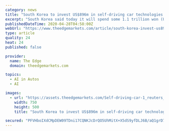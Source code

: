 ```yaml
---
category: news
title: "South Korea to invest US$896m in self-driving car technologies by 2027"
excerpt: "South Korea said today it will spend some 1.1 trillion won (US$896 million or RM3.92 billion) on developing technologies for \"high automation\" vehicles that can lead growth in the automobile market, Yonhap News Agency reported."
publishedDateTime: 2020-04-28T04:58:00Z
webUrl: "https://www.theedgemarkets.com/article/south-korea-invest-us896m-selfdriving-car-technologies-2027"
type: article
quality: 24
heat: 24
published: false

provider:
  name: The Edge
  domain: theedgemarkets.com

topics:
  - AI in Autos
  - AI

images:
  - url: "https://assets.theedgemarkets.com/Self-driving-car-1_reuters_28042020.jpg?null"
    width: 750
    height: 500
    title: "South Korea to invest US$896m in self-driving car technologies by 2027"

secured: "PFVHboIXdCMpDEW09TDni17CQNKJcDrQO5UhMitX+X5dS9yfDLJ6B/aQ1grD7S9g31GQ2N4iO/H89LbqqStMPy087PItYA21GfYDLoMJ8dcR+bn9DpWbC1A8uOML/xqkh5NndVxarqwxPW4GyW53nONrDFWILDkrA4GDkjQLNOvhuCguZcUMpzHgQ2jagI/MMAGzuaOrPavfUBNyMSZ7rQnIc98gCrd48XdwanVml1hNpWHmbU32H1S0lX50IDG6UiNqtuVH0yhu9tAyfmFrV2bSy4SkHUdK8WeKmUgAwqrLFaFab/9dK3KkTsKtqzFF0Q+WNYOEl1pfRlvo98QdCNr46BhGwmzfwE4j5jISOtUYV7pAOW1M8OBowHw7A20+hGqMFnFPjz2QLGuHu2WfjHesdNWA9NIur2xMUQ8vZ+nVBryRa/Vzul6GCNju2hxvC58unMFIEY/XZWbmm2eP1aLGxnQofJ00jptjJ9/43Oo=;zZR4pkZXLFjzNa1RNexDGw=="
---
```



